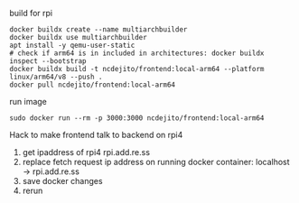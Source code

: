 build for rpi
```
docker buildx create --name multiarchbuilder
docker buildx use multiarchbuilder
apt install -y qemu-user-static
# check if arm64 is in included in architectures: docker buildx inspect --bootstrap
docker buildx build -t ncdejito/frontend:local-arm64 --platform linux/arm64/v8 --push .
docker pull ncdejito/frontend:local-arm64
```

run image
```
sudo docker run --rm -p 3000:3000 ncdejito/frontend:local-arm64
```

Hack to make frontend talk to backend on rpi4
1. get ipaddress of rpi4 rpi.add.re.ss
1. replace fetch request ip address on running docker container: localhost -> rpi.add.re.ss
1. save docker changes
1. rerun